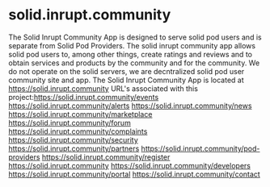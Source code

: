 # solid.inrupt.community
The Solid Inrupt Community App is designed to serve solid pod users and is separate from Solid Pod Providers.
The solid inrupt community app allows solid pod users to, among other things, create ratings and reviews and to obtain services and products by the community and for the community. We do not operate on the solid servers, we are decntralized solid pod user community site and app.
The Solid Inrupt Community App is located at https://solid.inrupt.community
URL's associated with this project:https://solid.inrupt.community/events
https://solid.inrupt.community/alerts
https://solid.inrupt.community/news
https://solid.inrupt.community/marketplace
https://solid.inrupt.community/forum
https://solid.inrupt.community/complaints
https://solid.inrupt.community/security
https://solid.inrupt.community/partners
https://solid.inrupt.community/pod-providers
https://solid.inrupt.community/register
https://solid.inrupt.community
https://solid.inrupt.community/developers
https://solid.inrupt.community/portal
https://solid.inrupt.community/contact

